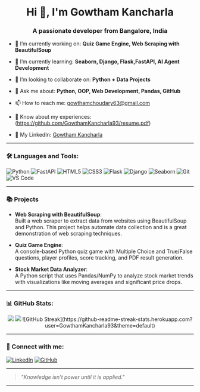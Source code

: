 <h1 align="center">Hi 👋, I'm Gowtham Kancharla</h1>
<h3 align="center">A passionate developer from Bangalore, India</h3>

- 🔭 I’m currently working on: **Quiz Game Engine, Web Scraping with BeautifulSoup**

- 🌱 I’m currently learning: **Seaborn, Django, Flask,FastAPI, AI Agent Development**

- 👯 I’m looking to collaborate on: **Python + Data Projects**

- 💬 Ask me about: **Python, OOP, Web Development, Pandas, GitHub**

- 📫 How to reach me: gowthamchoudary63@gmail.com  
- 📄 Know about my experiences:(https://github.com/GowthamKancharla93/resume.pdf)  
- 🔗 My LinkedIn: [Gowtham Kancharla](https://www.linkedin.com/in/gowtham-kancharla-584331284)

---

### 🛠️ Languages and Tools:
![Python](https://img.shields.io/badge/-Python-333333?style=flat&logo=python)
![FastAPI](https://img.shields.io/badge/-FastAPI-333333?style=flat&logo=fastapi)
![HTML5](https://img.shields.io/badge/-HTML5-333333?style=flat&logo=html5)
![CSS3](https://img.shields.io/badge/-CSS3-333333?style=flat&logo=css3)
![Flask](https://img.shields.io/badge/-Flask-333333?style=flat&logo=flask)
![Django](https://img.shields.io/badge/-Django-333333?style=flat&logo=django)
![Seaborn](https://img.shields.io/badge/-Seaborn-333333?style=flat&logo=seaborn)
![Git](https://img.shields.io/badge/-Git-333333?style=flat&logo=git)
![VS Code](https://img.shields.io/badge/-VS%20Code-333333?style=flat&logo=visual-studio-code)

---

### 📚 Projects

- **Web Scraping with BeautifulSoup**:  
  Built a web scraper to extract data from websites using BeautifulSoup and Python. This project helps automate data collection and is a great demonstration of web scraping techniques.

- **Quiz Game Engine**:  
  A console-based Python quiz game with Multiple Choice and True/False questions, player profiles, score tracking, and PDF result generation.

- **Stock Market Data Analyzer**:  
  A Python script that uses Pandas/NumPy to analyze stock market trends with visualizations like moving averages and significant price drops.

---

### 📊 GitHub Stats:
<p align="center">
  <img src="https://github-readme-stats.vercel.app/api?username=GowthamKancharla93&show_icons=true&theme=tokyonight" />
  <img src="https://github-readme-streak-stats.herokuapp.com?user=GowthamKancharla93&theme=tokyonight" />
  ![GitHub Streak](https://github-readme-streak-stats.herokuapp.com?user=GowthamKancharla93&theme=default)

</p>

---

### 🔗 Connect with me:
[![LinkedIn](https://img.shields.io/badge/-LinkedIn-0e76a8?style=flat&logo=linkedin&logoColor=white)](https://www.linkedin.com/in/gowtham-kancharla-584331284)
[![GitHub](https://img.shields.io/badge/-GitHub-black?style=flat&logo=github)](https://github.com/GowthamKancharla93)


---



> *"Knowledge isn’t power until it is applied."*

---

